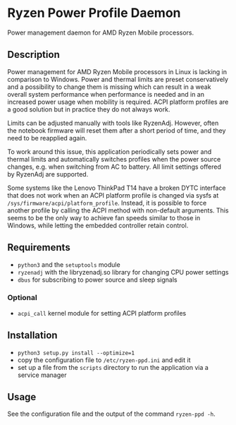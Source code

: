 # Ryzen Power Profile Daemon

Power management daemon for AMD Ryzen Mobile processors.

## Description

Power management for AMD Ryzen Mobile processors in Linux is lacking in comparison to Windows. Power and thermal limits
are preset conservatively and a possibility to change them is missing which can result in a weak overall system
performance when performance is needed and in an increased power usage when mobility is required. ACPI platform profiles
are a good solution but in practice they do not always work.

Limits can be adjusted manually with tools like RyzenAdj. However, often the notebook firmware will reset them after a
short period of time, and they need to be reapplied again.

To work around this issue, this application periodically sets power and thermal limits and automatically switches
profiles when the power source changes, e.g. when switching from AC to battery. All limit settings offered by RyzenAdj
are supported.

Some systems like the Lenovo ThinkPad T14 have a broken DYTC interface that does not work when an ACPI platform profile
is changed via sysfs at `/sys/firmware/acpi/platform_profile`. Instead, it is possible to force another profile by
calling the ACPI method with non-default arguments. This seems to be the only way to achieve fan speeds similar
to those in Windows, while letting the embedded controller retain control.

## Requirements

- `python3` and the `setuptools` module
- `ryzenadj` with the libryzenadj.so library for changing CPU power settings
- `dbus` for subscribing to power source and sleep signals

### Optional

- `acpi_call` kernel module for setting ACPI platform profiles

## Installation

- `python3 setup.py install --optimize=1`
- copy the configuration file to `/etc/ryzen-ppd.ini` and edit it
- set up a file from the `scripts` directory to run the application via a service manager

## Usage

See the configuration file and the output of the command `ryzen-ppd -h`.

